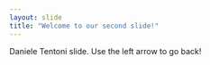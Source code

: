 ```yaml
---
layout: slide
title: "Welcome to our second slide!"
---
```

Daniele Tentoni slide.
Use the left arrow to go back!
